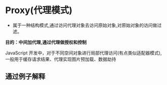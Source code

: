 # Proxy(代理模式)
- 属于一种结构模式,通过访问代理对象去访问原始对象,对原始对象的访问做过滤。

**目的：中间加代理,通过代理做授权和控制**

JavaScript 开发中，对于不同空间对象进行局部代理访问(有点类似适配器模式),一般用于缓存请求结果、代理实现图片预加载、数据劫持

## 通过例子解释
